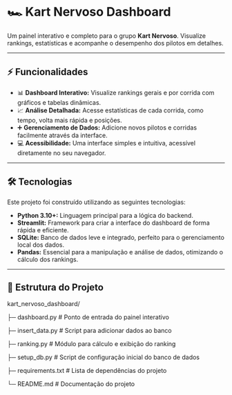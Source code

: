 # 🏎️ Kart Nervoso Dashboard

Um painel interativo e completo para o grupo **Kart Nervoso**. Visualize rankings, estatísticas e acompanhe o desempenho dos pilotos em detalhes.

---
## ⚡ Funcionalidades

* 📊 **Dashboard Interativo:** Visualize rankings gerais e por corrida com gráficos e tabelas dinâmicas.
* 📈 **Análise Detalhada:** Acesse estatísticas de cada corrida, como tempo, volta mais rápida e posições.
* ➕ **Gerenciamento de Dados:** Adicione novos pilotos e corridas facilmente através da interface.
* 💻 **Acessibilidade:** Uma interface simples e intuitiva, acessível diretamente no seu navegador.

---
## 🛠️ Tecnologias

Este projeto foi construído utilizando as seguintes tecnologias:

* **Python 3.10+:** Linguagem principal para a lógica do backend.
* **Streamlit:** Framework para criar a interface do dashboard de forma rápida e eficiente.
* **SQLite:** Banco de dados leve e integrado, perfeito para o gerenciamento local dos dados.
* **Pandas:** Essencial para a manipulação e análise de dados, otimizando o cálculo dos rankings.

---

## 📂 Estrutura do Projeto

kart_nervoso_dashboard/

├─ dashboard.py       # Ponto de entrada do painel interativo

├─ insert_data.py     # Script para adicionar dados ao banco

├─ ranking.py         # Módulo para cálculo e exibição do ranking

├─ setup_db.py        # Script de configuração inicial do banco de dados

├─ requirements.txt   # Lista de dependências do projeto

└─ README.md          # Documentação do projeto
